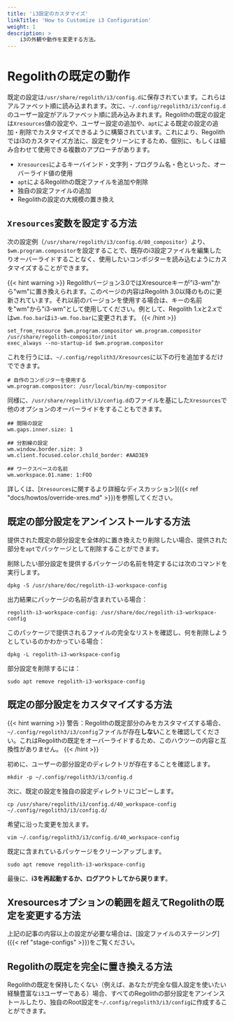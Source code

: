 ```yaml
---
title: 'i3設定のカスタマイズ'
linkTitle: 'How to Customize i3 Configuration'
weight: 1
description: >
    i3の外観や動作を変更する方法。
---
```


# Regolithの既定の動作

既定の設定は`/usr/share/regolith/i3/config.d`に保存されています。これらはアルファベット順に読み込まれます。次に、`~/.config/regolith3/i3/config.d`のユーザー設定がアルファベット順に読み込みまれます。Regolithの既定の設定は`Xresources`値の設定や、ユーザー設定の追加や、`apt`による既定の設定の追加・削除でカスタマイズできるように構築されています。これにより、Regolithではi3のカスタマイズ方法に、設定をクリーンにするため、個別に、もしくは組み合わせて使用できる複数のアプローチがあります。

-   `Xresources`によるキーバインド・文字列・プログラム名・色といった、オーバーライド値の使用
-   `apt`によるRegolithの既定ファイルを追加や削除
-   独自の設定ファイルの追加
-   Regolithの設定の大規模の置き換え

## `Xresources`変数を設定する方法

次の設定例（`/usr/share/regolith/i3/config.d/80_compositor`）より、`$wm.program.compositor`を設定することで、既存のi3設定ファイルを編集したりオーバーライドすることなく、使用したいコンポジターを読み込むようにカスタマイズすることができます。

{{< hint warning >}}
Regolithバージョン3.0ではXresourceキーが"i3-wm"から"wm"に置き換えられます。このページの内容はRegolith 3.0以降のものに更新されています。それ以前のバージョンを使用する場合は、キーの名前を"wm"から"i3-wm"として使用してください。例として、Regolith 1.xと2.xでは`wm.foo.bar`は`i3-wm.foo.bar`に変更されます。
{{< /hint >}}

```
set_from_resource $wm.program.compositor wm.program.compositor /usr/share/regolith-compositor/init
exec_always --no-startup-id $wm.program.compositor
```

これを行うには、`~/.config/regolith3/Xresources`に以下の行を追加するだけでできます。

```
# 自作のコンポジターを使用する
wm.program.compositor: /usr/local/bin/my-compositor
```

同様に、`/usr/share/regolith/i3/config.d`のファイルを基にした`Xresources`で他のオプションのオーバーライドをすることもできます。

```
## 間隔の設定
wm.gaps.inner.size: 1

## 分割線の設定
wm.window.border.size: 3
wm.client.focused.color.child_border: #AAD3E9

## ワークスペースの名前
wm.workspace.01.name: 1:FOO
```

詳しくは、[`Xresources`に関するより詳細なディスカッション]({{< ref "docs/howtos/override-xres.md" >}})を参照してください。

## 既定の部分設定をアンインストールする方法

提供された既定の部分設定を全体的に置き換えたり削除したい場合、提供された部分を`apt`でパッケージとして削除することができます。

削除したい部分設定を提供するパッケージの名前を特定するには次のコマンドを実行します。

```console
dpkg -S /usr/share/doc/regolith-i3-workspace-config
```

出力結果にパッケージの名前が含まれている場合：

```
regolith-i3-workspace-config: /usr/share/doc/regolith-i3-workspace-config
```

このパッケージで提供されるファイルの完全なリストを確認し、何を削除しようとしているのかわかっている場合：

```console
dpkg -L regolith-i3-workspace-config
```

部分設定を削除するには：

```console
sudo apt remove regolith-i3-workspace-config
```

## 既定の部分設定をカスタマイズする方法

{{< hint warning >}}
警告：Regolithの既定部分のみをカスタマイズする場合、`~/.config/regolith3/i3/config`ファイルが存在**しない**ことを確認してください。これはRegolithの既定をオーバーライドするため、このハウツーの内容と互換性がありません。
{{< /hint >}}

初めに、ユーザーの部分設定のディレクトリが存在することを確認します。

```console
mkdir -p ~/.config/regolith3/i3/config.d
```

次に、既定の設定を独自の設定ディレクトリにコピーします。

```console
cp /usr/share/regolith/i3/config.d/40_workspace-config ~/.config/regolith3/i3/config.d/
```

希望に沿った変更を加えます。

```console
vim ~/.config/regolith3/i3/config.d/40_workspace-config
```

既定に含まれているパッケージをクリーンアップします。

```console
sudo apt remove regolith-i3-workspace-config
```

最後に、**i3を再起動するか、ログアウトしてから戻ります**。

## Xresourcesオプションの範囲を超えてRegolithの既定を変更する方法

上記の記事の内容以上の設定が必要な場合は、[設定ファイルのステージング]({{< ref "stage-configs" >}})をご覧ください。

## Regolithの既定を完全に置き換える方法

Regolithの既定を保持したくない（例えば、あなたが完全な個人設定を使いたい経験豊富な`i3`ユーザーである）場合、すべてのRegolithの部分設定をアンインストールしたり、独自のRoot設定を`~/.config/regolith3/i3/config`に作成することができます。
